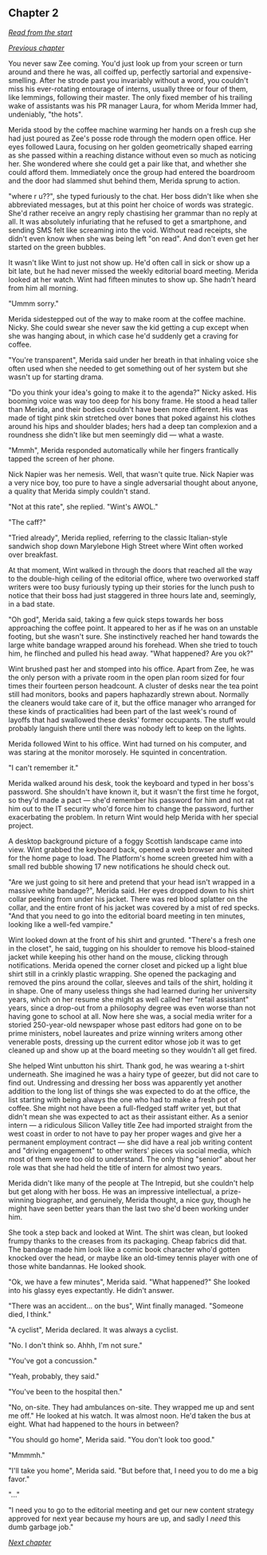 ## Chapter 2

_[Read from the start](00-preface.md)_

_[Previous chapter](01.md)_

You never saw Zee coming. You'd just look up from your screen or turn around and there he was, all coiffed up, perfectly sartorial and expensive-smelling. After he strode past you invariably without a word, you couldn't miss his ever-rotating entourage of interns, usually three or four of them, like lemmings, following their master. The only fixed member of his trailing wake of assistants was his PR manager Laura, for whom Merida Immer had, undeniably, "the hots".

Merida stood by the coffee machine warming her hands on a fresh cup she had just poured as Zee's posse rode through the modern open office. Her eyes followed Laura, focusing on her golden geometrically shaped earring as she passed within a reaching distance without even so much as noticing her. She wondered where she could get a pair like that, and whether she could afford them. Immediately once the group had entered the boardroom and the door had slammed shut behind them, Merida sprung to action.

"where r u??", she typed furiously to the chat. Her boss didn't like when she abbreviated messages, but at this point her choice of words was strategic. She'd rather receive an angry reply chastising her grammar than no reply at all. It was absolutely infuriating that he refused to get a smartphone, and sending SMS felt like screaming into the void. Without read receipts, she didn't even know when she was being left "on read". And don't even get her started on the green bubbles.

It wasn't like Wint to just not show up. He'd often call in sick or show up a bit late, but he had never missed the weekly editorial board meeting. Merida looked at her watch. Wint had fifteen minutes to show up. She hadn't heard from him all morning.

"Ummm sorry."

Merida sidestepped out of the way to make room at the coffee machine. Nicky. She could swear she never saw the kid getting a cup except when she was hanging about, in which case he'd suddenly get a craving for coffee.

"You're transparent", Merida said under her breath in that inhaling voice she often used when she needed to get something out of her system but she wasn't up for starting drama.

"Do you think your idea's going to make it to the agenda?" Nicky asked. His booming voice was way too deep for his bony frame. He stood a head taller than Merida, and their bodies couldn't have been more different. His was made of tight pink skin stretched over bones that poked against his clothes around his hips and shoulder blades; hers had a deep tan complexion and a roundness she didn't like but men seemingly did — what a waste.

"Mmmh", Merida responded automatically while her fingers frantically tapped the screen of her phone.

Nick Napier was her nemesis. Well, that wasn't quite true. Nick Napier was a very nice boy, too pure to have a single adversarial thought about anyone, a quality that Merida simply couldn't stand.

"Not at this rate", she replied. "Wint's AWOL."

"The caff?"

"Tried already", Merida replied, referring to the classic Italian-style sandwich shop down Marylebone High Street where Wint often worked over breakfast.

At that moment, Wint walked in through the doors that reached all the way to the double-high ceiling of the editorial office, where two overworked staff writers were too busy furiously typing up their stories for the lunch push to notice that their boss had just staggered in three hours late and, seemingly, in a bad state.

"Oh god", Merida said, taking a few quick steps towards her boss approaching the coffee point. It appeared to her as if he was on an unstable footing, but she wasn't sure. She instinctively reached her hand towards the large white bandage wrapped around his forehead. When she tried to touch him, he flinched and pulled his head away. "What happened? Are you ok?"

Wint brushed past her and stomped into his office. Apart from Zee, he was the only person with a private room in the open plan room sized for four times their fourteen person headcount. A cluster of desks near the tea point still had monitors, books and papers haphazardly strewn about. Normally the cleaners would take care of it, but the office manager who arranged for these kinds of practicalities had been part of the last week's round of layoffs that had swallowed these desks' former occupants. The stuff would probably languish there until there was nobody left to keep on the lights.

Merida followed Wint to his office. Wint had turned on his computer, and was staring at the monitor morosely. He squinted in concentration.

"I can't remember it."

Merida walked around his desk, took the keyboard and typed in her boss's password. She shouldn't have known it, but it wasn't the first time he forgot, so they'd made a pact — she'd remember his password for him and not rat him out to the IT security who'd force him to change the password, further exacerbating the problem. In return Wint would help Merida with her special project.

A desktop background picture of a foggy Scottish landscape came into view. Wint grabbed the keyboard back, opened a web browser and waited for the home page to load. The Platform's home screen greeted him with a small red bubble showing 17 new notifications he should check out.

"Are we just going to sit here and pretend that your head isn't wrapped in a massive white bandage?", Merida said. Her eyes dropped down to his shirt collar peeking from under his jacket. There was red blood splatter on the collar, and the entire front of his jacket was covered by a mist of red specks. "And that you need to go into the editorial board meeting in ten minutes, looking like a well-fed vampire."

Wint looked down at the front of his shirt and grunted. "There's a fresh one in the closet", he said, tugging on his shoulder to remove his blood-stained jacket while keeping his other hand on the mouse, clicking through notifications. Merida opened the corner closet and picked up a light blue shirt still in a crinkly plastic wrapping. She opened the packaging and removed the pins around the collar, sleeves and tails of the shirt, holding it in shape. One of many useless things she had learned during her university years, which on her resume she might as well called her "retail assistant" years, since a drop-out from a philosophy degree was even worse than not having gone to school at all. Now here she was, a social media writer for a storied 250-year-old newspaper whose past editors had gone on to be prime ministers, nobel laureates and prize winning writers among other venerable posts, dressing up the current editor whose job it was to get cleaned up and show up at the board meeting so they wouldn't all get fired.

She helped Wint unbutton his shirt. Thank god, he was wearing a t-shirt underneath. She imagined he was a hairy type of geezer, but did not care to find out. Undressing and dressing her boss was apparently yet another addition to the long list of things she was expected to do at the office, the list starting with being always the one who had to make a fresh pot of coffee. She might not have been a full-fledged staff writer yet, but that didn't mean she was expected to act as their assistant either. As a senior intern — a ridiculous Silicon Valley title Zee had imported straight from the west coast in order to not have to pay her proper wages and give her a permanent employment contract — she did have a real job writing content and "driving engagement" to other writers' pieces via social media, which most of them were too old to understand. The only thing "senior" about her role was that she had held the title of intern for almost two years.

Merida didn't like many of the people at The Intrepid, but she couldn't help but get along with her boss. He was an impressive intellectual, a prize-winning biographer, and genuinely, Merida thought, a nice guy, though he might have seen better years than the last two she'd been working under him.

She took a step back and looked at Wint. The shirt was clean, but looked frumpy thanks to the creases from its packaging. Cheap fabrics did that. The bandage made him look like a comic book character who'd gotten knocked over the head, or maybe like an old-timey tennis player with one of those white bandannas. He looked shook.

"Ok, we have a few minutes", Merida said. "What happened?" She looked into his glassy eyes expectantly. He didn't answer.

"There was an accident... on the bus", Wint finally managed. "Someone died, I think."

"A cyclist", Merida declared. It was always a cyclist.

"No. I don't think so. Ahhh, I'm not sure."

"You've got a concussion."

"Yeah, probably, they said."

"You've been to the hospital then."

"No, on-site. They had ambulances on-site. They wrapped me up and sent me off." He looked at his watch. It was almost noon. He'd taken the bus at eight. What had happened to the hours in between?

"You should go home", Merida said. "You don't look too good."

"Mmmmh."

"I'll take you home", Merida said. "But before that, I need you to do me a big favor."

"..."

"I need you to go to the editorial meeting and get our new content strategy approved for next year because my hours are up, and sadly I _need_ this dumb garbage job."

_[Next chapter](03.md)_
